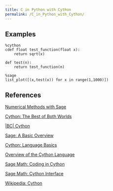 ```yaml
---
title: C in Python with Cython
permalink: /C_in_Python_with_Cython/
---
```


Examples
--------

    %cython
    cdef float test_function(float x):
        return sqrt(x)

    def test(n):
        return test_function(n)

    %sage
    list_plot([(x,test(x)) for x in range(1,1000)])

References
----------

[Numerical Methods with Sage](https://docs.google.com/file/d/0ByEk9zzYZVLgSHVvclVPSTZjeGc/edit)

[Cython: The Best of Both Worlds](https://docs.google.com/file/d/0ByEk9zzYZVLgMnR3Nm5TVUpIc0k/edit)

[|BC| Cython](https://docs.google.com/file/d/18HapfompN87t6HGCV9Dzoyj5tYoE-alDUXt2mhV7qI5GdMKxSpHaxnk2QacimOPgxhy6-42q2EbfOpGu/edit)

[Sage: A Basic Overview](https://docs.google.com/file/d/0ByEk9zzYZVLgUzlIVkd3bFNjQzA/edit)

[Cython: Language Basics](http://docs.cython.org/src/userguide/language_basics.html)

[Overview of the Cython Language](http://cython.org/release/Cython-0.13/Doc/overview.html)

[Sage Math: Coding in Cython](http://www.sagemath.org/doc/developer/coding_in_cython.html)

[Sage Math: Cython Interface](http://www.sagemath.org/doc/thematic_tutorials/cython_interface.html)

[Wikipedia: Cython](http://en.wikipedia.org/wiki/Cython)